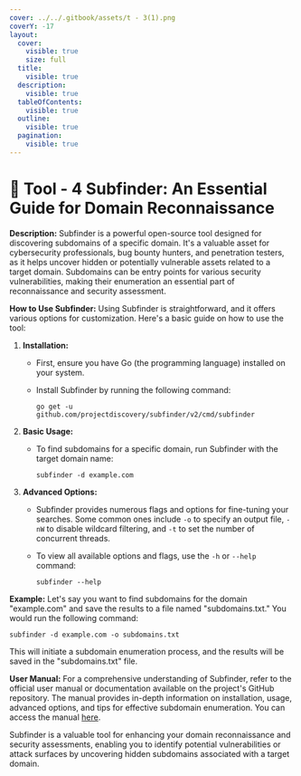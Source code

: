 ```yaml
---
cover: ../../.gitbook/assets/t - 3(1).png
coverY: -17
layout:
  cover:
    visible: true
    size: full
  title:
    visible: true
  description:
    visible: true
  tableOfContents:
    visible: true
  outline:
    visible: true
  pagination:
    visible: true
---
```


# 🔬 Tool - 4 Subfinder: An Essential Guide for Domain Reconnaissance

**Description:** Subfinder is a powerful open-source tool designed for discovering subdomains of a specific domain. It's a valuable asset for cybersecurity professionals, bug bounty hunters, and penetration testers, as it helps uncover hidden or potentially vulnerable assets related to a target domain. Subdomains can be entry points for various security vulnerabilities, making their enumeration an essential part of reconnaissance and security assessment.

**How to Use Subfinder:** Using Subfinder is straightforward, and it offers various options for customization. Here's a basic guide on how to use the tool:

1. **Installation:**
   * First, ensure you have Go (the programming language) installed on your system.
   *   Install Subfinder by running the following command:

       ```shell
       go get -u github.com/projectdiscovery/subfinder/v2/cmd/subfinder
       ```
2. **Basic Usage:**
   *   To find subdomains for a specific domain, run Subfinder with the target domain name:

       ```shell
       subfinder -d example.com
       ```
3. **Advanced Options:**
   * Subfinder provides numerous flags and options for fine-tuning your searches. Some common ones include `-o` to specify an output file, `-nW` to disable wildcard filtering, and `-t` to set the number of concurrent threads.
   *   To view all available options and flags, use the `-h` or `--help` command:

       ```shell
       subfinder --help
       ```

**Example:** Let's say you want to find subdomains for the domain "example.com" and save the results to a file named "subdomains.txt." You would run the following command:

```shell
subfinder -d example.com -o subdomains.txt
```

This will initiate a subdomain enumeration process, and the results will be saved in the "subdomains.txt" file.

**User Manual:** For a comprehensive understanding of Subfinder, refer to the official user manual or documentation available on the project's GitHub repository. The manual provides in-depth information on installation, usage, advanced options, and tips for effective subdomain enumeration. You can access the manual [here](https://github.com/projectdiscovery/subfinder).

Subfinder is a valuable tool for enhancing your domain reconnaissance and security assessments, enabling you to identify potential vulnerabilities or attack surfaces by uncovering hidden subdomains associated with a target domain.
